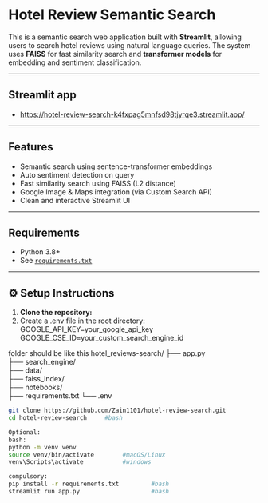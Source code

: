 # Hotel Review Semantic Search

This is a semantic search web application built with **Streamlit**, allowing users to search hotel reviews using natural language queries. The system uses **FAISS** for fast similarity search and **transformer models** for embedding and sentiment classification.

---
##  Streamlit app 
- https://hotel-review-search-k4fxpag5mnfsd98tjyrqe3.streamlit.app/

---
##  Features

-  Semantic search using sentence-transformer embeddings  
-  Auto sentiment detection on query  
-  Fast similarity search using FAISS (L2 distance)  
-  Google Image & Maps integration (via Custom Search API)  
-  Clean and interactive Streamlit UI  

---

##  Requirements

- Python 3.8+
- See [`requirements.txt`](./requirements.txt)

---

## ⚙️ Setup Instructions

1. **Clone the repository:**
2. Create a .env file in the root directory:
     GOOGLE_API_KEY=your_google_api_key
     GOOGLE_CSE_ID=your_custom_search_engine_id

folder should be like this
hotel_reviews-search/
├── app.py                   
├── search_engine/            
├── data/                   
├── faiss_index/             
├── notebooks/     
├── requirements.txt
└── .env              



```bash
git clone https://github.com/Zain1101/hotel-review-search.git
cd hotel-review-search     #bash

Optional:
bash:
python -m venv venv
source venv/bin/activate        #macOS/Linux
venv\Scripts\activate           #windows

compulsory:
pip install -r requirements.txt         #bash
streamlit run app.py                    #bash
